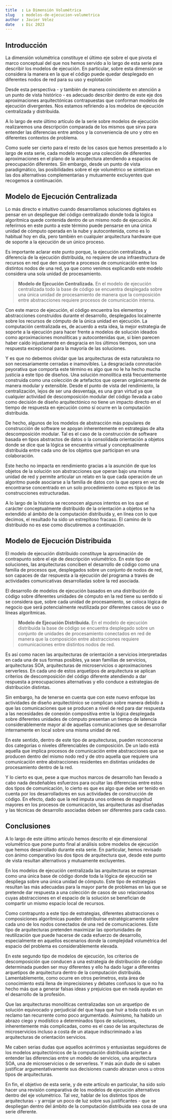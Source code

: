 ```yaml
---
title  : La Dimensión Volumétrica
slug   : modelos-de-ejecucion-volumetrica
author : Javier Vélez
date   : Dic 2023
---
```


## Introducción

La dimensión volumétrica constituye el último eje sobre el que pivota el marco conceptual del que nos hemos servido a lo largo de esta serie para describir los modelos de ejecución. En particular, sobre esta dimensión se considera la manera en la que el código puede quedar desplegado en diferentes nodos de red para su uso y explotación

Desde esta perspectiva - y también de manera coincidente en atención a un punto de vista histórico - es adecuado describir dentro de este eje dos aproximaciones arquitectónicas contrapuestas que conforman modelos de ejecución divergentes. Nos estamos refiriendo a los modelos de ejecución centralizada y distribuida.

A lo largo de este último artículo de la serie sobre modelos de ejecución realizaremos una descripción comparada de los mismos que sirva para entender las diferencias entre ambos y la conveniencia de uno y otro en diferentes contextos de problema. 

Como suele ser cierto para el resto de los casos que hemos presentado a lo largo de esta serie, cada modelo recoge una colección de diferentes aproximaciones en el plano de la arquitectura atendiendo a espacios de preocupación diferentes. Sin embargo, desde un punto de vista paradigmático, las posibilidades sobre el eje volumétrico se sintetizan en las dos alternativas complementarias y mutuamente excluyentes que recogemos a continuación.

## Modelo de Ejecución Centralizada

Lo más directo e intuitivo cuando desarrollamos soluciones digitales es pensar en un despliegue del código centralizado donde toda la lógica algorítmica quede contenida dentro de un mismo nodo de ejecución. Al referirnos en este punto a este término puede pensarse en una única unidad de cómputo operada en la nube y autocontenida, como es lo habitual hoy en día, pero también en cualquier arquitectura hardware que de soporte a la ejecución de un único proceso.

Es importante aclarar este punto porque, la ejecución centralizada, a diferencia de la ejecución distribuida, no requiere de una infraestructura de recursos en red que den soporte a procesos de comunicación entre los distintos nodos de una red, ya que como venimos explicando este modelo considera una sola unidad de procesamiento.

> **Modelo de Ejecución Centralizada.** En el modelo de ejecución centralizada todo la base de código se encuentra desplegada sobre una única unidad de procesamiento de manera que la composición entre abstracciones requiere procesos de comunicación interna.

Con este marco de ejecución, el código encuentra los elementos y abstracciones construidos durante el desarrollo, desplegados localmente sobre los recursos de cómputo de la única unidad en ejecución. La computación centralizada es, de acuerdo a esta idea, la mejor estrategia de soporte a la ejecución para hacer frente a modelos de solución ideados como aproximaciones monolíticas y autocontenidas que, si bien parecen haber caído injustamente en desgracia en los últimos tiempos, son una respuesta excepcional para la mayoría de las soluciones.

Y es que no debemos olvidar que las arquitecturas de esta naturaleza no son necesariamente cerradas e inamovibles. La desgraciada connotación peyorativa que comporta este término es algo que no le ha hecho mucha justicia a este tipo de diseños. Una solución monolítica está frecuentemente construida como una colección de artefactos que operan orgánicamente de manera modular y extensible.  Desde el punto de vista del rendimiento, la centralización, lejos de ser una desventaja, es una gran virtud ya que cualquier actividad de descomposición modular del código llevada a cabo como decisión de diseño arquitectónico no tiene un impacto directo en el tiempo de respuesta en ejecución como sí ocurre en la computación distribuida. 

De hecho, algunos de los modelos de abstracción más populares de construcción de software se apoyan inherentemente en estrategias de alta descomposición modular. Tal es el caso de la construcción de software basada en tipos abstractos de datos o la consolidada orientación a objetos donde se dice que la lógica se encuentra virtual y conceptualmente distribuida entre cada uno de los objetos que participan en una colaboración. 

Este hecho no impacta en rendimiento gracias a la asunción de que los objetos de la solución son abstracciones que operan bajo una misma unidad de red y permite articular un relato en la que cada operación de un algoritmo puede asociarse a la familia de datos con la que opera en vez de encontrarse concentrado en un solo procedimiento como es típico de las construcciones estructuradas.  

A lo largo de la historia se reconocen algunos intentos en los que el carácter conceptualmente distribuido de la orientación a objetos se ha extendido al ámbito de la computación distribuida y, en línea con lo que decimos, el resultado ha sido un estrepitoso fracaso. El camino de lo distribuido no es ese como discutiremos a continuación.

## Modelo de Ejecución Distribuida

El modelo de ejecución distribuido constituye la aproximación de contrapunto sobre el eje de descripción volumétrico. En este tipo de soluciones, las arquitecturas conciben el desarrollo de código como una familia de procesos que, desplegados sobre un conjunto de nodos de red, son capaces de dar respuesta a la ejecución del programa a través de actividades comunicativas desarrolladas sobre la red asociada.

El desarrollo de modelos de ejecución basados en una distribución de código sobre diferentes unidades de cómputo en la red tiene su sentido si se considera que, sobre cada unidad de procesamiento, se coloca lógica de negocio que será potencialmente reutilizada por diferentes casos de uso o líneas algorítmicas.

> **Modelo de Ejecución Distribuida.** En el modelo de ejecución distribuida la base de código se encuentra desplegado sobre un conjunto de unidades de procesamiento conectados en red de manera que la composición entre abstracciones requiere comunicaciones entre distintos nodos de red.

Es así como nacen las arquitecturas de orientación a servicios interpretadas en cada una de sus formas posibles, ya sean familias de servicios, arquitecturas SOA, arquitecturas de microservicios o aproximaciones serverless. En cada uno de estos arquetipos de arquitectura se aplican criterios de descomposición del código diferente atendiendo a dar respuesta a preocupaciones alternativas y ello conduce a estrategias de distribución distintas.

Sin embargo, ha de tenerse en cuenta que con este nuevo enfoque las actividades de diseño arquitectónico se complican sobre manera debido a que las comunicaciones que se producen a nivel de red para dar respuesta a las necesidades de conexión compositiva entre la lógica desplegada sobre diferentes unidades de cómputo presentan un tiempo de latencia considerablemente mayor al de aquellas comunicaciones que se desarrollar internamente en local sobre una misma unidad de red.

En este sentido, dentro de este tipo de arquitecturas, pueden reconocerse dos categorías o niveles diferenciables de composición. De un lado está aquella que implica procesos de comunicación entre abstracciones que se producen dentro del mismo nodo red y de otro aquella que requiere una comunicación entre abstracciones residentes en distintas unidades de procesamiento dentro de la red. 
 
Y lo cierto es que, pese a que muchos marcos de desarrollo han llevado a cabo nada desdeñables esfuerzos para ocultar las diferencias entre estos dos tipos de comunicación, lo cierto es que es algo que debe ser tenido en cuenta por los desarrolladores en sus actividades de construcción de código. En efecto, dado que la red imputa unos ordenes de magnitud mayores en los procesos de comunicación, las arquitecturas así diseñadas y las técnicas de desarrollo asociadas deben ser diferentes para cada caso. 

## Conclusiones

A lo largo de este último artículo hemos descrito el eje dimensional volumétrico que pone punto final al análisis sobre modelos de ejecución que hemos desarrollado durante esta serie. En particular, hemos revisado con ánimo comparativo los dos tipos de arquitectura que, desde este punto de vista resultan alternativos y mutuamente excluyentes.

En los modelos de ejecución centralizada las arquitecturas se expresan como una única base de código donde toda la lógica de ejecución se despliega sobre una única unidad de cómputo. Este tipo de estrategias resultan las más adecuadas para la mayor parte de problemas en las que se pretende dar respuesta a una colección de casos de uso relacionados cuyas abstracciones en el espacio de la solución se benefician de compartir un mismo espacio local de recursos.

Como contrapunto a este tipo de estrategias, diferentes abstracciones o composiciones algorítmicas pueden distribuirse estratégicamente sobre cada uno de los nodos conectados de una red de comunicaciones. Este tipo de arquitecturas pretenden maximizar las oportunidades de reutilización que puede hacerse de cada esfuerzo de desarrollo, especialmente en aquellos escenarios donde la complejidad volumétrica del espacio del problema es considerablemente elevada. 

En este segundo tipo de modelos de ejecución, los criterios de descomposición que conducen a una estrategia de distribución de código determinada pueden ser muy diferentes y ello ha dado lugar a diferentes arquetipos de arquitectura dentro de la computación distribuida. Lamentablemente, como ocurre en otros perímetros, esta área de conocimiento está llena de imprecisiones y debates confusos lo que no ha hecho más que a generar falsas ideas y prejuicios que en nada ayudan en el desarrollo de la profesión.

Que las arquitecturas monolíticas centralizadas son un arquetipo de solución equivocado y perjudicial del que haya que huir a toda costa es un reclamo tan recurrente como poco argumentado. Asimismo, ha habido un abrazo ciego y modístico a determinados tipos de soluciones, inherentemente más complicadas, como es el caso de las arquitecturas de microservicios incluso a costa de un ataque indiscriminado a las arquitecturas de orientación servicios.

Me caben serias dudas que aquellos acérrimos y entusiastas seguidores de los modelos arquitectónicos de la computación distribuida aciertan a entender las diferencias entre un modelo de servicios, una arquitectura SOA, una de microservicios o de serverless. Y más aún dudo de si saben justificar argumentativamente sus decisiones cuando abrazan unos u otros tipos de arquitecturas. 

En fin, el objetivo de esta serie, y de este artículo en particular, ha sido solo hacer una revisión comparativa de los modelos de ejecución alternativos dentro del eje volumétrico. Tal vez, hablar de los distintos tipos de arquitecturas - y arrojar un poco de luz sobre sus justificantes - que se despliegan dentro del ámbito de la computación distribuida sea cosa de una serie diferente.
